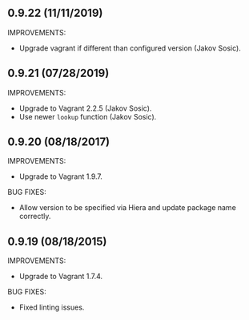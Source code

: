 ## 0.9.22 (11/11/2019)

IMPROVEMENTS:

* Upgrade vagrant if different than configured version (Jakov Sosic).

## 0.9.21 (07/28/2019)

IMPROVEMENTS:

* Upgrade to Vagrant 2.2.5 (Jakov Sosic).
* Use newer `lookup` function (Jakov Sosic).

## 0.9.20 (08/18/2017)

IMPROVEMENTS:

* Upgrade to Vagrant 1.9.7.

BUG FIXES:

* Allow version to be specified via Hiera and update package name correctly.

## 0.9.19 (08/18/2015)

IMPROVEMENTS:

* Upgrade to Vagrant 1.7.4.

BUG FIXES:

* Fixed linting issues.
